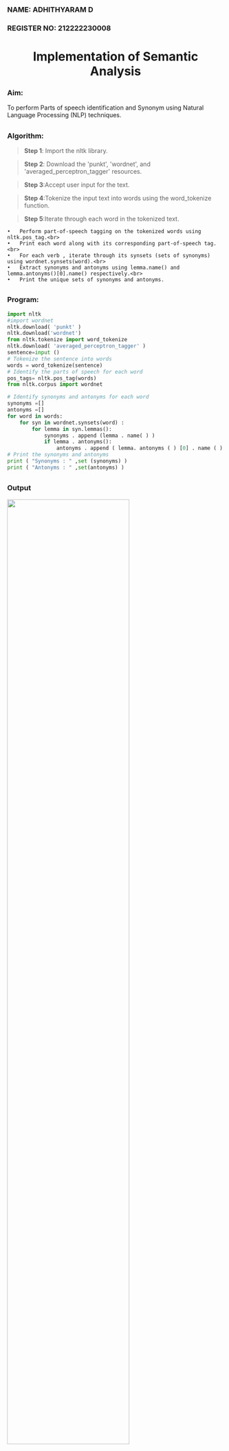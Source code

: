 <H3>NAME: ADHITHYARAM D </H3>
<H3>REGISTER NO: 212222230008 </H3>

<H1 ALIGN =CENTER>Implementation of Semantic Analysis</H1>


<h3>Aim:</h3>
To perform Parts of speech identification and Synonym using Natural Language Processing (NLP) techniques.
 
 
## <h3>Algorithm:</h3>

> **Step 1**: Import the nltk library.<br>

> **Step 2**: Download the 'punkt', 'wordnet', and 'averaged_perceptron_tagger' resources.<br>

> **Step 3**:Accept user input for the text.<br>

> **Step 4**:Tokenize the input text into words using the word_tokenize function.<br>

> **Step 5**:Iterate through each word in the tokenized text.<br>

	•	Perform part-of-speech tagging on the tokenized words using nltk.pos_tag.<br>
	•	Print each word along with its corresponding part-of-speech tag.<br>
	•	For each verb , iterate through its synsets (sets of synonyms) using wordnet.synsets(word).<br>
	•	Extract synonyms and antonyms using lemma.name() and lemma.antonyms()[0].name() respectively.<br>
	•	Print the unique sets of synonyms and antonyms.

## <H3>Program:</H3>

```python
import nltk
#import wordnet
nltk.download( 'punkt' )
nltk.download('wordnet')
from nltk.tokenize import word_tokenize
nltk.download( 'averaged_perceptron_tagger' )
sentence=input ()
# Tokenize the sentence into words
words = word_tokenize(sentence)
# Identify the parts of speech for each word
pos_tags= nltk.pos_tag(words)
from nltk.corpus import wordnet

# Identify synonyms and antonyms for each word
synonyms =[]
antonyms =[]
for word in words:
	for syn in wordnet.synsets(word) :
		for lemma in syn.lemmas():
			synonyms . append (lemma . name( ) )
			if lemma . antonyms():
				antonyms . append ( lemma. antonyms ( ) [0] . name ( ) )
# Print the synonyms and antonyms
print ( "Synonyms : " ,set (synonyms) )
print ( "Antonyms : " ,set(antonyms) )
```
## <H3>Output</H3>
<img src="https://github.com/user-attachments/assets/12455f61-eb2c-45ab-97a0-d56d750ba664" width=75%>

## <H3>Result:</H3>
Thus ,the program to perform the Parts of Speech identification and Synonymis executed sucessfully.
